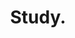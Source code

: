 ---
description: Esta categoria se refiere a los ejercicios los recursos adicionales que debemos de estudiar para comprender mejor la aplicación de los coceptos.
image: null
style:
  background: '#025747'
  color: '#fff'
title: Study. 
---